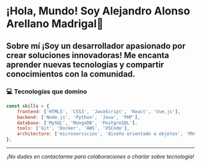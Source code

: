 # ¡Hola, Mundo! Soy Alejandro Alonso Arellano Madrigal👋 

## Sobre mí ¡Soy un desarrollador apasionado por crear soluciones innovadoras! Me encanta aprender nuevas tecnologías y compartir conocimientos con la comunidad.

### 💻 Tecnologías que domino

```javascript
const skills = {
    frontend: ['HTML5', 'CSS3', 'JavaScript', 'React', 'Vue.js'],
    backend: ['Node.js', 'Python', 'Java', 'PHP'],
    database: ['MySQL', 'MongoDB', 'PostgreSQL'],
    tools: ['Git', 'Docker', 'AWS', 'VSCode'],
    architecture: ['microservicios', 'diseño orientado a objetos', 'MVC']
};
```


---
<div align="center">
  <em>¡No dudes en contactarme para colaboraciones o charlar sobre tecnología!</em>
</div>

